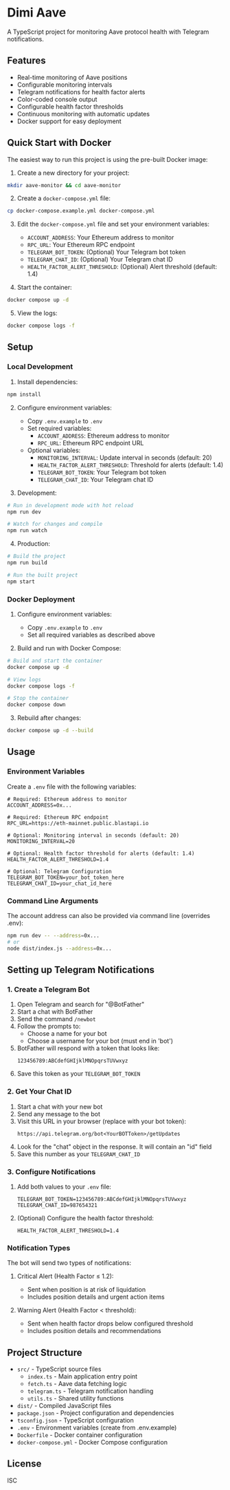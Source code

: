 # Dimi Aave

A TypeScript project for monitoring Aave protocol health with Telegram notifications.

## Features

- Real-time monitoring of Aave positions
- Configurable monitoring intervals
- Telegram notifications for health factor alerts
- Color-coded console output
- Configurable health factor thresholds
- Continuous monitoring with automatic updates
- Docker support for easy deployment

## Quick Start with Docker

The easiest way to run this project is using the pre-built Docker image:

1. Create a new directory for your project:

```bash
mkdir aave-monitor && cd aave-monitor
```

2. Create a `docker-compose.yml` file:

```bash
cp docker-compose.example.yml docker-compose.yml
```

3. Edit the `docker-compose.yml` file and set your environment variables:

   - `ACCOUNT_ADDRESS`: Your Ethereum address to monitor
   - `RPC_URL`: Your Ethereum RPC endpoint
   - `TELEGRAM_BOT_TOKEN`: (Optional) Your Telegram bot token
   - `TELEGRAM_CHAT_ID`: (Optional) Your Telegram chat ID
   - `HEALTH_FACTOR_ALERT_THRESHOLD`: (Optional) Alert threshold (default: 1.4)

4. Start the container:

```bash
docker compose up -d
```

5. View the logs:

```bash
docker compose logs -f
```

## Setup

### Local Development

1. Install dependencies:

```bash
npm install
```

2. Configure environment variables:

   - Copy `.env.example` to `.env`
   - Set required variables:
     - `ACCOUNT_ADDRESS`: Ethereum address to monitor
     - `RPC_URL`: Ethereum RPC endpoint URL
   - Optional variables:
     - `MONITORING_INTERVAL`: Update interval in seconds (default: 20)
     - `HEALTH_FACTOR_ALERT_THRESHOLD`: Threshold for alerts (default: 1.4)
     - `TELEGRAM_BOT_TOKEN`: Your Telegram bot token
     - `TELEGRAM_CHAT_ID`: Your Telegram chat ID

3. Development:

```bash
# Run in development mode with hot reload
npm run dev

# Watch for changes and compile
npm run watch
```

4. Production:

```bash
# Build the project
npm run build

# Run the built project
npm start
```

### Docker Deployment

1. Configure environment variables:

   - Copy `.env.example` to `.env`
   - Set all required variables as described above

2. Build and run with Docker Compose:

```bash
# Build and start the container
docker compose up -d

# View logs
docker compose logs -f

# Stop the container
docker compose down
```

3. Rebuild after changes:

```bash
docker compose up -d --build
```

## Usage

### Environment Variables

Create a `.env` file with the following variables:

```
# Required: Ethereum address to monitor
ACCOUNT_ADDRESS=0x...

# Required: Ethereum RPC endpoint
RPC_URL=https://eth-mainnet.public.blastapi.io

# Optional: Monitoring interval in seconds (default: 20)
MONITORING_INTERVAL=20

# Optional: Health factor threshold for alerts (default: 1.4)
HEALTH_FACTOR_ALERT_THRESHOLD=1.4

# Optional: Telegram Configuration
TELEGRAM_BOT_TOKEN=your_bot_token_here
TELEGRAM_CHAT_ID=your_chat_id_here
```

### Command Line Arguments

The account address can also be provided via command line (overrides .env):

```bash
npm run dev -- --address=0x...
# or
node dist/index.js --address=0x...
```

## Setting up Telegram Notifications

### 1. Create a Telegram Bot

1. Open Telegram and search for "@BotFather"
2. Start a chat with BotFather
3. Send the command `/newbot`
4. Follow the prompts to:
   - Choose a name for your bot
   - Choose a username for your bot (must end in 'bot')
5. BotFather will respond with a token that looks like:
   ```
   123456789:ABCdefGHIjklMNOpqrsTUVwxyz
   ```
6. Save this token as your `TELEGRAM_BOT_TOKEN`

### 2. Get Your Chat ID

1. Start a chat with your new bot
2. Send any message to the bot
3. Visit this URL in your browser (replace with your bot token):
   ```
   https://api.telegram.org/bot<YourBOTToken>/getUpdates
   ```
4. Look for the "chat" object in the response. It will contain an "id" field
5. Save this number as your `TELEGRAM_CHAT_ID`

### 3. Configure Notifications

1. Add both values to your `.env` file:

   ```
   TELEGRAM_BOT_TOKEN=123456789:ABCdefGHIjklMNOpqrsTUVwxyz
   TELEGRAM_CHAT_ID=987654321
   ```

2. (Optional) Configure the health factor threshold:
   ```
   HEALTH_FACTOR_ALERT_THRESHOLD=1.4
   ```

### Notification Types

The bot will send two types of notifications:

1. Critical Alert (Health Factor ≤ 1.2):

   - Sent when position is at risk of liquidation
   - Includes position details and urgent action items

2. Warning Alert (Health Factor < threshold):
   - Sent when health factor drops below configured threshold
   - Includes position details and recommendations

## Project Structure

- `src/` - TypeScript source files
  - `index.ts` - Main application entry point
  - `fetch.ts` - Aave data fetching logic
  - `telegram.ts` - Telegram notification handling
  - `utils.ts` - Shared utility functions
- `dist/` - Compiled JavaScript files
- `package.json` - Project configuration and dependencies
- `tsconfig.json` - TypeScript configuration
- `.env` - Environment variables (create from .env.example)
- `Dockerfile` - Docker container configuration
- `docker-compose.yml` - Docker Compose configuration

## License

ISC
